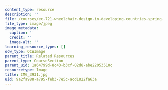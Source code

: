 ```yaml
---
content_type: resource
description: ''
file: /courses/ec-721-wheelchair-design-in-developing-countries-spring-2009/9a2fa988a795feb37e5cacd1822fa63a_IMG_3931.jpg
file_type: image/jpeg
image_metadata:
  caption: ''
  credit: ''
  image-alt: ''
learning_resource_types: []
ocw_type: OCWImage
parent_title: Related Resources
parent_type: CourseSection
parent_uid: 1a64799d-8c43-b3cf-02d8-abe22053510c
resourcetype: Image
title: IMG_3931.jpg
uid: 9a2fa988-a795-feb3-7e5c-acd1822fa63a
---
```

